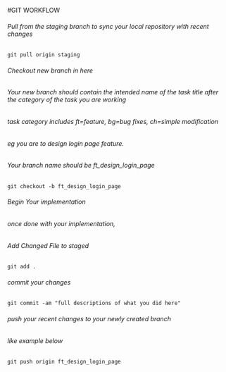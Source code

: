 #GIT WORKFLOW
###### Pull from the staging branch to sync your local repository with recent changes

```git pull origin staging ```

###### Checkout new branch in here
###### Your new branch should contain the intended name of the task title after the category of the task you are working

###### task category includes ft=feature, bg=bug fixes, ch=simple modification

###### eg you are to design login page feature.
###### Your branch name should be ft_design_login_page

```git checkout -b ft_design_login_page```

###### Begin Your implementation
###### once done with your implementation, 
###### Add Changed File to staged

```git add . ```

###### commit your changes 
```git commit -am "full descriptions of what you did here"```

###### push your recent changes to your newly created branch 
###### like example below
```git push origin ft_design_login_page```
